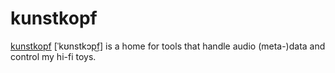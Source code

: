 # kunstkopf

[kunstkopf](http://en.wikipedia.org/wiki/Dummy_head_recording) [ˈkʊnstkɔp͜f]
is a home for tools that handle audio (meta-)data and control my hi-fi toys.
